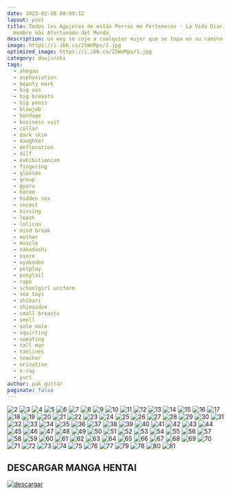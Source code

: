 ```yaml
---
date: 2023-02-28 00:09:12
layout: post
title: Todos los Agujeros de estás Perras me Pertenecen - La Vida Diaria del
  Hombre más Afortunado del Mundo
description: un wey se coje a cualquier mujer que se topa en su camino
image: https://i.ibb.co/25WnMpv/1.jpg
optimized_image: https://i.ibb.co/25WnMpv/1.jpg
category: doujinshi
tags:
  - ahegao
  - asphyxiation
  - beauty mark
  - big ass
  - big breasts
  - big penis
  - blowjob
  - bondage
  - business suit
  - collar
  - dark skin
  - daughter
  - defloration
  - dilf
  - exhibitionism
  - fingering
  - glasses
  - group
  - gyaru
  - harem
  - hidden sex
  - incest
  - kissing
  - leash
  - lolicon
  - mind break
  - mother
  - muscle
  - nakadashi
  - niece
  - oyakodon
  - petplay
  - ponytail
  - rape
  - schoolgirl uniform
  - sex toys
  - shibari
  - shimaidon
  - small breasts
  - smell
  - sole male
  - squirting
  - sweating
  - tall man
  - tanlines
  - teacher
  - urination
  - x-ray
  - yuri
author: pak_guitar
paginate: false
---
```

<img src="https://i.ibb.co/K6TWjkR/2.jpg" alt="2" border="0">
<img src="https://i.ibb.co/Y35Sntd/3.jpg" alt="3" border="0">
<img src="https://i.ibb.co/gvCcbMS/4.jpg" alt="4" border="0">
<img src="https://i.ibb.co/VLX00fK/5.jpg" alt="5" border="0">
<img src="https://i.ibb.co/9vrVWRS/6.jpg" alt="6" border="0">
<img src="https://i.ibb.co/wzVL2h1/7.jpg" alt="7" border="0">
<img src="https://i.ibb.co/SxCTXmf/8.jpg" alt="8" border="0">
<img src="https://i.ibb.co/fCdL2KB/9.jpg" alt="9" border="0">
<img src="https://i.ibb.co/FHbTm8p/10.jpg" alt="10" border="0">
<img src="https://i.ibb.co/9VxDqcQ/11.jpg" alt="11" border="0">
<img src="https://i.ibb.co/f9t9L2h/12.jpg" alt="12" border="0">
<img src="https://i.ibb.co/cYW6zG9/13.jpg" alt="13" border="0">
<img src="https://i.ibb.co/djB8fVp/14.jpg" alt="14" border="0">
<img src="https://i.ibb.co/6bS9cWt/15.jpg" alt="15" border="0">
<img src="https://i.ibb.co/X2Xc63v/16.jpg" alt="16" border="0">
<img src="https://i.ibb.co/CMB56gH/17.jpg" alt="17" border="0">
<img src="https://i.ibb.co/5T3drHQ/18.jpg" alt="18" border="0">
<img src="https://i.ibb.co/cDYthMw/19.jpg" alt="19" border="0">
<img src="https://i.ibb.co/L8QcYxm/20.jpg" alt="20" border="0">
<img src="https://i.ibb.co/4dMkMjr/21.jpg" alt="21" border="0">
<img src="https://i.ibb.co/DWBLq8H/22.jpg" alt="22" border="0">
<img src="https://i.ibb.co/d439y6q/23.jpg" alt="23" border="0">
<img src="https://i.ibb.co/0Z5zw1C/24.jpg" alt="24" border="0">
<img src="https://i.ibb.co/zRmqBQV/25.jpg" alt="25" border="0">
<img src="https://i.ibb.co/ByJwLTD/26.jpg" alt="26" border="0">
<img src="https://i.ibb.co/x2qQGQH/27.jpg" alt="27" border="0">
<img src="https://i.ibb.co/X3yVMJr/28.jpg" alt="28" border="0">
<img src="https://i.ibb.co/7ttxhkC/29.jpg" alt="29" border="0">
<img src="https://i.ibb.co/dpnvFMM/30.jpg" alt="30" border="0">
<img src="https://i.ibb.co/3ChGtdj/31.jpg" alt="31" border="0">
<img src="https://i.ibb.co/K7Ldp5k/32.jpg" alt="32" border="0">
<img src="https://i.ibb.co/k8sVQBp/33.jpg" alt="33" border="0">
<img src="https://i.ibb.co/5YRfP8f/34.jpg" alt="34" border="0">
<img src="https://i.ibb.co/S6dMLQQ/35.jpg" alt="35" border="0">
<img src="https://i.ibb.co/pQPXSTD/36.jpg" alt="36" border="0">
<img src="https://i.ibb.co/jRwdMJm/37.jpg" alt="37" border="0">
<img src="https://i.ibb.co/v3dxSgS/38.jpg" alt="38" border="0">
<img src="https://i.ibb.co/jZ20Xvz/39.jpg" alt="39" border="0">
<img src="https://i.ibb.co/Z6KhpRC/40.jpg" alt="40" border="0">
<img src="https://i.ibb.co/YRHtfBx/41.jpg" alt="41" border="0">
<img src="https://i.ibb.co/9hn8rR3/42.jpg" alt="42" border="0">
<img src="https://i.ibb.co/xGm0kbf/43.jpg" alt="43" border="0">
<img src="https://i.ibb.co/ftrBsBh/44.jpg" alt="44" border="0">
<img src="https://i.ibb.co/5r9vYLr/45.jpg" alt="45" border="0">
<img src="https://i.ibb.co/Ksxf5bk/46.jpg" alt="46" border="0">
<img src="https://i.ibb.co/fNBLys2/47.jpg" alt="47" border="0">
<img src="https://i.ibb.co/80R7S1L/48.jpg" alt="48" border="0">
<img src="https://i.ibb.co/k86qG0g/49.jpg" alt="49" border="0">
<img src="https://i.ibb.co/XtLPHz6/50.jpg" alt="50" border="0">
<img src="https://i.ibb.co/yPPW5Jy/51.jpg" alt="51" border="0">
<img src="https://i.ibb.co/zfVpQFT/52.jpg" alt="52" border="0">
<img src="https://i.ibb.co/9YvNs1W/53.jpg" alt="53" border="0">
<img src="https://i.ibb.co/KVY9L0h/54.jpg" alt="54" border="0">
<img src="https://i.ibb.co/LdMpxtW/55.jpg" alt="55" border="0">
<img src="https://i.ibb.co/VqFCj60/56.jpg" alt="56" border="0">
<img src="https://i.ibb.co/6rKtqZr/57.jpg" alt="57" border="0">
<img src="https://i.ibb.co/f1HxWKC/58.jpg" alt="58" border="0">
<img src="https://i.ibb.co/5jm4PBj/59.jpg" alt="59" border="0">
<img src="https://i.ibb.co/2K2Kn8t/60.jpg" alt="60" border="0">
<img src="https://i.ibb.co/3WQmx69/61.jpg" alt="61" border="0">
<img src="https://i.ibb.co/n8413jg/62.jpg" alt="62" border="0">
<img src="https://i.ibb.co/mHdb7MJ/63.jpg" alt="63" border="0">
<img src="https://i.ibb.co/YdbZtLb/64.jpg" alt="64" border="0">
<img src="https://i.ibb.co/2s9fL3n/65.jpg" alt="65" border="0">
<img src="https://i.ibb.co/k0swrYN/66.jpg" alt="66" border="0">
<img src="https://i.ibb.co/4JFGKc7/67.jpg" alt="67" border="0">
<img src="https://i.ibb.co/DVCzmdR/68.jpg" alt="68" border="0">
<img src="https://i.ibb.co/ryb4sFw/69.jpg" alt="69" border="0">
<img src="https://i.ibb.co/rmC740J/70.jpg" alt="70" border="0">
<img src="https://i.ibb.co/9w8Gdvp/71.jpg" alt="71" border="0">
<img src="https://i.ibb.co/G985qcJ/72.jpg" alt="72" border="0">
<img src="https://i.ibb.co/jyzjjjT/73.jpg" alt="73" border="0">
<img src="https://i.ibb.co/jy2qcpG/74.jpg" alt="74" border="0">
<img src="https://i.ibb.co/3TPgZQP/75.jpg" alt="75" border="0">
<img src="https://i.ibb.co/6DqRDxt/76.jpg" alt="76" border="0">
<img src="https://i.ibb.co/QnSTfcG/77.jpg" alt="77" border="0">
<img src="https://i.ibb.co/BBWp1DK/79.jpg" alt="79" border="0">
<img src="https://i.ibb.co/VWtks37/78.jpg" alt="78" border="0">
<img src="https://i.ibb.co/fMRzd82/80.jpg" alt="80" border="0">
<img src="https://i.ibb.co/615xjmm/81.jpg" alt="81" border="0">

## DESCARGAR MANGA HENTAI

<a href="https://mixdrop.gl/f/gnp7001ziwnq60"><img src="https://i.ibb.co/ph6KsCR/descargar.png" alt="descargar"/></a>